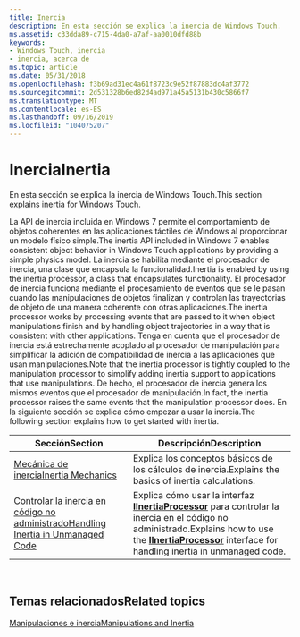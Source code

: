 ```yaml
---
title: Inercia
description: En esta sección se explica la inercia de Windows Touch.
ms.assetid: c33dda89-c715-4da0-a7af-aa0010dfd88b
keywords:
- Windows Touch, inercia
- inercia, acerca de
ms.topic: article
ms.date: 05/31/2018
ms.openlocfilehash: f3b69ad31ec4a61f8723c9e52f87883dc4af3772
ms.sourcegitcommit: 2d531328b6ed82d4ad971a45a5131b430c5866f7
ms.translationtype: MT
ms.contentlocale: es-ES
ms.lasthandoff: 09/16/2019
ms.locfileid: "104075207"
---
```

# <a name="inertia"></a><span data-ttu-id="151d1-105">Inercia</span><span class="sxs-lookup"><span data-stu-id="151d1-105">Inertia</span></span>

<span data-ttu-id="151d1-106">En esta sección se explica la inercia de Windows Touch.</span><span class="sxs-lookup"><span data-stu-id="151d1-106">This section explains inertia for Windows Touch.</span></span>

<span data-ttu-id="151d1-107">La API de inercia incluida en Windows 7 permite el comportamiento de objetos coherentes en las aplicaciones táctiles de Windows al proporcionar un modelo físico simple.</span><span class="sxs-lookup"><span data-stu-id="151d1-107">The inertia API included in Windows 7 enables consistent object behavior in Windows Touch applications by providing a simple physics model.</span></span> <span data-ttu-id="151d1-108">La inercia se habilita mediante el procesador de inercia, una clase que encapsula la funcionalidad.</span><span class="sxs-lookup"><span data-stu-id="151d1-108">Inertia is enabled by using the inertia processor, a class that encapsulates functionality.</span></span> <span data-ttu-id="151d1-109">El procesador de inercia funciona mediante el procesamiento de eventos que se le pasan cuando las manipulaciones de objetos finalizan y controlan las trayectorias de objeto de una manera coherente con otras aplicaciones.</span><span class="sxs-lookup"><span data-stu-id="151d1-109">The inertia processor works by processing events that are passed to it when object manipulations finish and by handling object trajectories in a way that is consistent with other applications.</span></span> <span data-ttu-id="151d1-110">Tenga en cuenta que el procesador de inercia está estrechamente acoplado al procesador de manipulación para simplificar la adición de compatibilidad de inercia a las aplicaciones que usan manipulaciones.</span><span class="sxs-lookup"><span data-stu-id="151d1-110">Note that the inertia processor is tightly coupled to the manipulation processor to simplify adding inertia support to applications that use manipulations.</span></span> <span data-ttu-id="151d1-111">De hecho, el procesador de inercia genera los mismos eventos que el procesador de manipulación.</span><span class="sxs-lookup"><span data-stu-id="151d1-111">In fact, the inertia processor raises the same events that the manipulation processor does.</span></span> <span data-ttu-id="151d1-112">En la siguiente sección se explica cómo empezar a usar la inercia.</span><span class="sxs-lookup"><span data-stu-id="151d1-112">The following section explains how to get started with inertia.</span></span>



| <span data-ttu-id="151d1-113">Sección</span><span class="sxs-lookup"><span data-stu-id="151d1-113">Section</span></span>                                                                      | <span data-ttu-id="151d1-114">Descripción</span><span class="sxs-lookup"><span data-stu-id="151d1-114">Description</span></span>                                                                                                              |
|------------------------------------------------------------------------------|--------------------------------------------------------------------------------------------------------------------------|
| [<span data-ttu-id="151d1-115">Mecánica de inercia</span><span class="sxs-lookup"><span data-stu-id="151d1-115">Inertia Mechanics</span></span>](inertia-mechanics.md)                                   | <span data-ttu-id="151d1-116">Explica los conceptos básicos de los cálculos de inercia.</span><span class="sxs-lookup"><span data-stu-id="151d1-116">Explains the basics of inertia calculations.</span></span>                                                                             |
| [<span data-ttu-id="151d1-117">Controlar la inercia en código no administrado</span><span class="sxs-lookup"><span data-stu-id="151d1-117">Handling Inertia in Unmanaged Code</span></span>](handling-inertia-in-unmanaged-code.md) | <span data-ttu-id="151d1-118">Explica cómo usar la interfaz [**IInertiaProcessor**](/windows/desktop/api/manipulations/nn-manipulations-iinertiaprocessor) para controlar la inercia en el código no administrado.</span><span class="sxs-lookup"><span data-stu-id="151d1-118">Explains how to use the [**IInertiaProcessor**](/windows/desktop/api/manipulations/nn-manipulations-iinertiaprocessor) interface for handling inertia in unmanaged code.</span></span> |



 

## <a name="related-topics"></a><span data-ttu-id="151d1-119">Temas relacionados</span><span class="sxs-lookup"><span data-stu-id="151d1-119">Related topics</span></span>

<dl> <dt>

[<span data-ttu-id="151d1-120">Manipulaciones e inercia</span><span class="sxs-lookup"><span data-stu-id="151d1-120">Manipulations and Inertia</span></span>](manipulation-and-inertia.md)
</dt> </dl>

 

 




